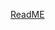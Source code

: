 [ReadME](https://raw.githubusercontent.com/mendixlabs/app-services-components/main/apps/web-widgets/drag-and-drop-widget-old/README.md ":include")
